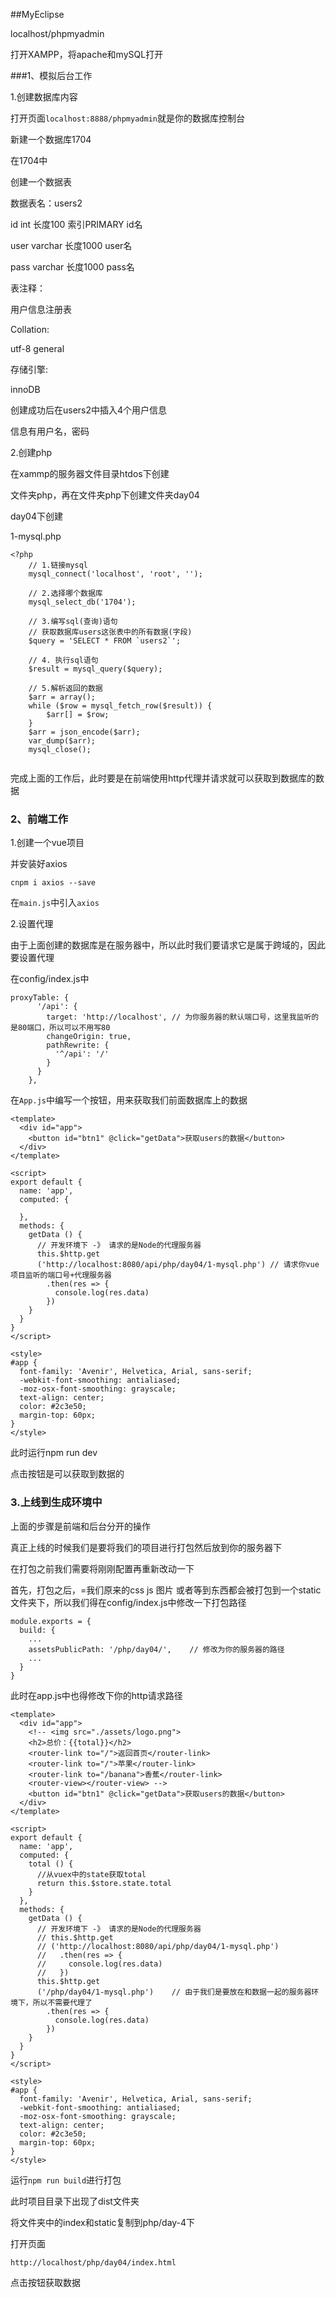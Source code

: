 ##MyEclipse



localhost/phpmyadmin



打开XAMPP，将apache和mySQL打开



###1、模拟后台工作



1.创建数据库内容

打开页面`localhost:8888/phpmyadmin`就是你的数据库控制台

新建一个数据库1704

在1704中

创建一个数据表

数据表名：users2

id int 长度100   索引PRIMARY  id名 

user varchar 长度1000 user名

pass varchar 长度1000 pass名

表注释：

用户信息注册表

Collation:

utf-8 general

存储引擎:

innoDB

创建成功后在users2中插入4个用户信息

信息有用户名，密码



2.创建php

在xammp的服务器文件目录htdos下创建

文件夹php，再在文件夹php下创建文件夹day04

day04下创建

1-mysql.php

```
<?php
    // 1.链接mysql
    mysql_connect('localhost', 'root', '');

    // 2.选择哪个数据库
    mysql_select_db('1704');

    // 3.编写sql(查询)语句
    // 获取数据库users这张表中的所有数据(字段)
    $query = 'SELECT * FROM `users2`';
    
    // 4. 执行sql语句
    $result = mysql_query($query);

    // 5.解析返回的数据
    $arr = array();
    while ($row = mysql_fetch_row($result)) {
        $arr[] = $row;
    }
    $arr = json_encode($arr);
    var_dump($arr);
    mysql_close();
    

```

完成上面的工作后，此时要是在前端使用http代理并请求就可以获取到数据库的数据



### 2、前端工作

1.创建一个vue项目

并安装好axios

```
cnpm i axios --save
```

在`main.js`中引入`axios`

2.设置代理

由于上面创建的数据库是在服务器中，所以此时我们要请求它是属于跨域的，因此要设置代理

在config/index.js中

```
proxyTable: {
      '/api': {
        target: 'http://localhost',	// 为你服务器的默认端口号，这里我监听的是80端口，所以可以不用写80
        changeOrigin: true,
        pathRewrite: {
          '^/api': '/'
        }
      }
    },
```



在`App.js`中编写一个按钮，用来获取我们前面数据库上的数据

```
<template>
  <div id="app">
    <button id="btn1" @click="getData">获取users的数据</button>
  </div>
</template>

<script>
export default {
  name: 'app',
  computed: {

  },
  methods: {
    getData () {
      // 开发环境下 -》 请求的是Node的代理服务器
      this.$http.get
      ('http://localhost:8080/api/php/day04/1-mysql.php') // 请求你vue项目监听的端口号+代理服务器
        .then(res => {
          console.log(res.data)
        })
    }
  }
}
</script>

<style>
#app {
  font-family: 'Avenir', Helvetica, Arial, sans-serif;
  -webkit-font-smoothing: antialiased;
  -moz-osx-font-smoothing: grayscale;
  text-align: center;
  color: #2c3e50;
  margin-top: 60px;
}
</style>

```

此时运行npm run dev

点击按钮是可以获取到数据的



### 3.上线到生成环境中

上面的步骤是前端和后台分开的操作

真正上线的时候我们是要将我们的项目进行打包然后放到你的服务器下

在打包之前我们需要将刚刚配置再重新改动一下

首先，打包之后，=我们原来的css  js  图片 或者等到东西都会被打包到一个static文件夹下，所以我们得在config/index.js中修改一下打包路径

```
module.exports = {
  build: {
  	...
    assetsPublicPath: '/php/day04/',	// 修改为你的服务器的路径
	...
  }
}
```



此时在app.js中也得修改下你的http请求路径

```
<template>
  <div id="app">
    <!-- <img src="./assets/logo.png">
    <h2>总价：{{total}}</h2>
    <router-link to="/">返回首页</router-link>
    <router-link to="/">苹果</router-link>
    <router-link to="/banana">香蕉</router-link>
    <router-view></router-view> -->
    <button id="btn1" @click="getData">获取users的数据</button>
  </div>
</template>

<script>
export default {
  name: 'app',
  computed: {
    total () {
      //从vuex中的state获取total
      return this.$store.state.total
    }
  },
  methods: {
    getData () {
      // 开发环境下 -》 请求的是Node的代理服务器
      // this.$http.get
      // ('http://localhost:8080/api/php/day04/1-mysql.php')
      //   .then(res => {
      //     console.log(res.data)
      //   })
      this.$http.get
      ('/php/day04/1-mysql.php')	// 由于我们是要放在和数据一起的服务器环境下，所以不需要代理了
        .then(res => {
          console.log(res.data)
        })
    }
  }
}
</script>

<style>
#app {
  font-family: 'Avenir', Helvetica, Arial, sans-serif;
  -webkit-font-smoothing: antialiased;
  -moz-osx-font-smoothing: grayscale;
  text-align: center;
  color: #2c3e50;
  margin-top: 60px;
}
</style>
```



运行`npm run build`进行打包

此时项目目录下出现了dist文件夹

将文件夹中的index和static复制到php/day-4下

打开页面

```
http://localhost/php/day04/index.html
```

点击按钮获取数据